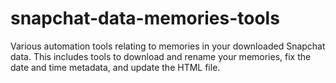 # snapchat-data-memories-tools
Various automation tools relating to memories in your downloaded Snapchat data. This includes tools to download and rename your memories, fix the date and time metadata, and update the HTML file.
